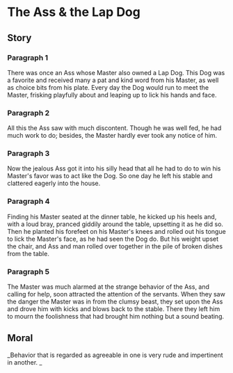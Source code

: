 
# The Ass & the Lap Dog

## Story


### Paragraph 1

There was once an Ass whose Master also owned a Lap Dog. This Dog was a favorite and received many a pat and kind word from his Master, as well as choice bits from his plate. Every day the Dog would run to meet the Master, frisking playfully about and leaping up to lick his hands and face.



### Paragraph 2

All this the Ass saw with much discontent. Though he was well fed, he had much work to do; besides, the Master hardly ever took any notice of him.



### Paragraph 3

Now the jealous Ass got it into his silly head that all he had to do to win his Master's favor was to act like the Dog. So one day he left his stable and clattered eagerly into the house.



### Paragraph 4

Finding his Master seated at the dinner table, he kicked up his heels and, with a loud bray, pranced giddily around the table, upsetting it as he did so. Then he planted his forefeet on his Master's knees and rolled out his tongue to lick the Master's face, as he had seen the Dog do. But his weight upset the chair, and Ass and man rolled over together in the pile of broken dishes from the table.



### Paragraph 5

The Master was much alarmed at the strange behavior of the Ass, and calling for help, soon attracted the attention of the servants. When they saw the danger the Master was in from the clumsy beast, they set upon the Ass and drove him with kicks and blows back to the stable. There they left him to mourn the foolishness that had brought him nothing but a sound beating.



## Moral

_Behavior that is regarded as agreeable in one is very rude and impertinent in another.
_

